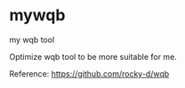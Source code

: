 # mywqb
my wqb tool

Optimize wqb tool to be more suitable for me.

Reference: https://github.com/rocky-d/wqb
